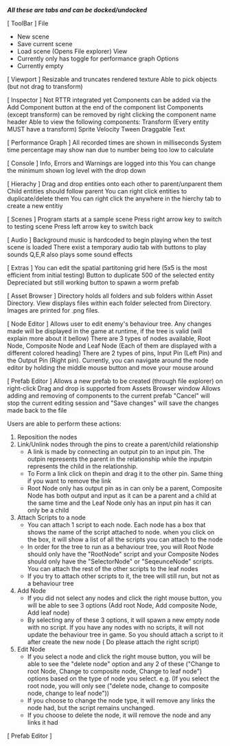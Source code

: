 ***All these are tabs and can be docked/undocked***

[ ToolBar ]
File
  - New scene
  - Save current scene
  - Load scene (Opens File explorer)
View
  - Currently only has toggle for performance graph
Options
  - Currently empty

[ Viewport ]
Resizable and truncates rendered texture
Able to pick objects (but not drag to transform)

[ Inspector ]
Not RTTR integrated yet
Components can be added via the Add Component button at the end of the component list
Components (except transform) can be removed by right clicking the component name header
Able to view the following components:
Transform (Every entity MUST have a transform)
Sprite
Velocity
Tween
Draggable
Text

[ Performance Graph ]
All recorded times are shown in milliseconds
System time percentage may show nan due to number being too low to calculate

[ Console ]
Info, Errors and Warnings are logged into this
You can change the minimum shown log level with the drop down

[ Hierachy ]
Drag and drop entities onto each other to parent/unparent them
Child entities should follow parent
You can right click entities to duplicate/delete them
You can right click the anywhere in the hierchy tab to create a new entitiy

[ Scenes ]
Program starts at a sample scene
Press right arrow key to switch to testing scene
Press left arrow key to switch back

[ Audio ]
Background music is hardcoded to begin playing when the test scene is loaded
There exist a temporary audio tab with buttons to play sounds
Q,E,R also plays some sound effects

[ Extras ]
You can edit the spatial partitoning grid here (5x5 is the most efficient from initial testing)
Button to duplicate 500 of the selected entity
Depreciated but still working button to spawn a worm prefab

[ Asset Browser ]
Directory holds all folders and sub folders within Asset Directory.
View displays files within each folder selected from Directory. Images are printed for .png files.

[ Node Editor ]
Allows user to edit enemy's behaviour tree. Any changes made will be displayed in the game at runtime, if the tree is valid (will explain more about it bellow)
There are 3 types of nodes available, Root Node, Composite Node and Leaf Node (Each of them are displayed with a different colored heading)
There are 2 types of pins, Input Pin (Left Pin) and the Output Pin (Right pin). 
Currently, you can navigate around the node editor by holding the middle mouse button and move your mouse around

[ Prefab Editor ]
Allows a new prefab to be created (through file explorer) on right-click
Drag and drop is supported from Assets Browser window
Allows adding and removing of components to the current prefab
"Cancel" will stop the current editing session and "Save changes" will save the changes made back to the file

Users are able to perform these actions:
1. Reposition the nodes
2. Link/Unlink nodes through the pins to create a parent/child relationship
   - A link is made by connecting an output pin to an input pin. The outpin represents the parent in the relationship while the inputpin represents the child in the relationship. 
   - To Form a link click on thepin and drag it to the other pin. Same thing if you want to remove the link
   - Root Node only has output pin as in can only be a parent, Composite Node has both output and input as it can be a parent and a child at the same time and the Leaf Node only has an input pin has it can only be a 
     child
3. Attach Scripts to a node
   - You can attach 1 script to each node. Each node has a box that shows the name of the script attached to node. when you click on the box, it will show a list of all the scripts you can attach to the node
   - In order for the tree to run as a behaviour tree, you will Root Node should only have the "RootNode" script and your Composite Nodes should only have the "SelectorNode" or "SeqeunceNode" scripts. You can attach 
      the rest of the other scripts to the leaf nodes
   - If you try to attach other scripts to it, the tree will still run, but not as a behaviour tree
4. Add Node
   - If you did not select any nodes and click the right mouse button, you will be able to see 3 options (Add root Node, Add composite Node, Add leaf node)
   - By selecting any of these 3 options, it will spawn a new empty node with no script. If you have any nodes with no scripts, it will not update the behaviour tree in game. So you should attach a script to it 
     after create the new node ( Do please attach the right script)
5. Edit Node
   - If you select a node and click the right mouse button, you will be able to see the "delete node" option and any 2 of these ("Change to root Node, Change to composite node, Change to leaf node") options based on 
     the type of node you select. e.g. (If you select the root node, you will only see ("delete node, change to composite node, change to leaf node"))
   - If you choose to change the node type, it will remove any links the node had, but the script remains unchanged.
   - If you choose to delete the node, it will remove the node and any links it had


[ Prefab Editor ]